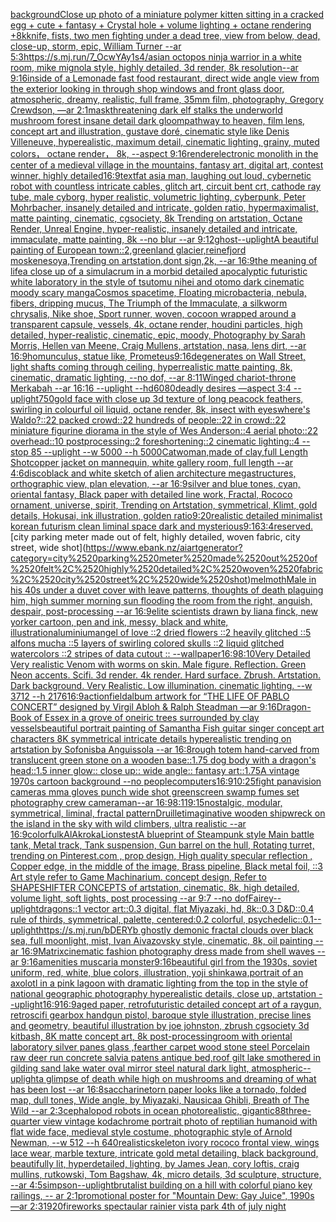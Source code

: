 [background](https://www.ebank.nz/aiartgenerator?category=background)[Close up photo of a miniature polymer kitten sitting in a cracked egg + cute + fantasy + Crystal hole + volume lighting + octane rendering +8k](https://www.ebank.nz/aiartgenerator?category=Close%2520up%2520photo%2520of%2520a%2520miniature%2520polymer%2520kitten%2520sitting%2520in%2520a%2520cracked%2520egg%2520%2B%2520cute%2520%2B%2520fantasy%2520%2B%2520Crystal%2520hole%2520%2B%2520volume%2520lighting%2520%2B%2520octane%2520rendering%2520%2B8k)[knife, fists, two men fighting under a dead tree, view from below, dead, close-up, storm, epic, William Turner --ar 5:3](https://www.ebank.nz/aiartgenerator?category=knife%2C%2520fists%2C%2520two%2520men%2520fighting%2520under%2520a%2520dead%2520tree%2C%2520view%2520from%2520below%2C%2520dead%2C%2520close-up%2C%2520storm%2C%2520epic%2C%2520William%2520Turner%2520--ar%25205%3A3)[<https://s.mj.run/7_OcwYAy1s4>](https://www.ebank.nz/aiartgenerator?category=%3Chttps%3A//s.mj.run/7_OcwYAy1s4%3E)[/asian octopos ninja warrior in a white room,  mike mignola style, highly detailed, 3d render, 8k resolution--ar 9:16](https://www.ebank.nz/aiartgenerator?category=/asian%2520octopos%2520ninja%2520warrior%2520in%2520a%2520white%2520room%2C%2520%2520mike%2520mignola%2520style%2C%2520highly%2520detailed%2C%25203d%2520render%2C%25208k%2520resolution--ar%25209%3A16)[inside of a Lemonade fast food restaurant, direct wide angle view from the exterior looking in through shop windows and front glass door, atmospheric, dreamy, realistic, full frame, 35mm film, photography, Gregory Crewdson, —ar 2:1](https://www.ebank.nz/aiartgenerator?category=inside%2520of%2520a%2520Lemonade%2520fast%2520food%2520restaurant%2C%2520direct%2520wide%2520angle%2520view%2520from%2520the%2520exterior%2520looking%2520in%2520through%2520shop%2520windows%2520and%2520front%2520glass%2520door%2C%2520atmospheric%2C%2520dreamy%2C%2520realistic%2C%2520full%2520frame%2C%252035mm%2520film%2C%2520photography%2C%2520Gregory%2520Crewdson%2C%2520%E2%80%94ar%25202%3A1)[mask](https://www.ebank.nz/aiartgenerator?category=mask)[threatening dark elf stalks the underworld mushroom forest insane detail dark gloom](https://www.ebank.nz/aiartgenerator?category=threatening%2520dark%2520elf%2520stalks%2520the%2520underworld%2520mushroom%2520forest%2520insane%2520detail%2520dark%2520gloom)[pathway to heaven, film lens, concept art and illustration, gustave doré, cinematic style like Denis Villeneuve, hyperealistic, maximum detail, cinematic lighting, grainy, muted colors， octane render， 8k, --aspect 9:16](https://www.ebank.nz/aiartgenerator?category=pathway%2520to%2520heaven%2C%2520film%2520lens%2C%2520concept%2520art%2520and%2520illustration%2C%2520gustave%2520dor%C3%A9%2C%2520cinematic%2520style%2520like%2520Denis%2520Villeneuve%2C%2520hyperealistic%2C%2520maximum%2520detail%2C%2520cinematic%2520lighting%2C%2520grainy%2C%2520muted%2520colors%EF%BC%8C%2520octane%2520render%EF%BC%8C%25208k%2C%2520--aspect%25209%3A16)[render](https://www.ebank.nz/aiartgenerator?category=render)[electronic monolith in the center of a medieval village in the mountains, fantasy art, digital art, contest winner, highly detailed](https://www.ebank.nz/aiartgenerator?category=electronic%2520monolith%2520in%2520the%2520center%2520of%2520a%2520medieval%2520village%2520in%2520the%2520mountains%2C%2520fantasy%2520art%2C%2520digital%2520art%2C%2520contest%2520winner%2C%2520highly%2520detailed)[16:9](https://www.ebank.nz/aiartgenerator?category=16%3A9)[text](https://www.ebank.nz/aiartgenerator?category=text)[fat asia man, laughing out loud, cybernetic robot with countless intricate cables,  glitch art, circuit bent crt, cathode ray tube, male cyborg, hyper realistic, volumetric lighting, cyberpunk, Peter Mohrbacher, insanely detailed and intricate, golden ratio, hypermaximalist, matte painting, cinematic, cgsociety, 8k Trending on artstation, Octane Render, Unreal Engine, hyper-realistic, insanely detailed and intricate, immaculate, matte painting, 8k --no blur --ar 9:12](https://www.ebank.nz/aiartgenerator?category=fat%2520asia%2520man%2C%2520laughing%2520out%2520loud%2C%2520cybernetic%2520robot%2520with%2520countless%2520intricate%2520cables%2C%2520%2520glitch%2520art%2C%2520circuit%2520bent%2520crt%2C%2520cathode%2520ray%2520tube%2C%2520male%2520cyborg%2C%2520hyper%2520realistic%2C%2520volumetric%2520lighting%2C%2520cyberpunk%2C%2520Peter%2520Mohrbacher%2C%2520insanely%2520detailed%2520and%2520intricate%2C%2520golden%2520ratio%2C%2520hypermaximalist%2C%2520matte%2520painting%2C%2520cinematic%2C%2520cgsociety%2C%25208k%2520Trending%2520on%2520artstation%2C%2520Octane%2520Render%2C%2520Unreal%2520Engine%2C%2520hyper-realistic%2C%2520insanely%2520detailed%2520and%2520intricate%2C%2520immaculate%2C%2520matte%2520painting%2C%25208k%2520--no%2520blur%2520--ar%25209%3A12)[ghost](https://www.ebank.nz/aiartgenerator?category=ghost)[--uplight](https://www.ebank.nz/aiartgenerator?category=--uplight)[A beautiful painting of European town::2,greenland glacier,reinefjord moskenesoya,Trending on artstation,dont sign,2k, --ar 16:9](https://www.ebank.nz/aiartgenerator?category=A%2520beautiful%2520painting%2520of%2520European%2520town%3A%3A2%2Cgreenland%2520glacier%2Creinefjord%2520moskenesoya%2CTrending%2520on%2520artstation%2Cdont%2520sign%2C2k%2C%2520--ar%252016%3A9)[the meaning of life](https://www.ebank.nz/aiartgenerator?category=the%2520meaning%2520of%2520life)[a close up of a simulacrum in a morbid detailed apocalyptic futuristic white laboratory in the style of tsutomu nihei and otomo dark cinematic moody scary manga](https://www.ebank.nz/aiartgenerator?category=a%2520close%2520up%2520of%2520a%2520simulacrum%2520in%2520a%2520morbid%2520detailed%2520apocalyptic%2520futuristic%2520white%2520laboratory%2520in%2520the%2520style%2520of%2520tsutomu%2520nihei%2520and%2520otomo%2520dark%2520cinematic%2520moody%2520scary%2520manga)[Cosmos spacetime, Floating microbacteria, nebula, fibers, dripping mucus, The Triumph of the Immaculate, a silkworm chrysalis, Nike shoe, Sport runner, woven, cocoon wrapped around a transparent capsule, vessels, 4k, octane render, houdini particles, high detailed, hyper-realistic, cinematic, epic, moody, Photography by Sarah Morris, Hellen van Meene, Craig Mullens, artstation, nasa, lens dirt, --ar 16:9](https://www.ebank.nz/aiartgenerator?category=Cosmos%2520spacetime%2C%2520Floating%2520microbacteria%2C%2520nebula%2C%2520fibers%2C%2520dripping%2520mucus%2C%2520The%2520Triumph%2520of%2520the%2520Immaculate%2C%2520a%2520silkworm%2520chrysalis%2C%2520Nike%2520shoe%2C%2520Sport%2520runner%2C%2520woven%2C%2520cocoon%2520wrapped%2520around%2520a%2520transparent%2520capsule%2C%2520vessels%2C%25204k%2C%2520octane%2520render%2C%2520houdini%2520particles%2C%2520high%2520detailed%2C%2520hyper-realistic%2C%2520cinematic%2C%2520epic%2C%2520moody%2C%2520Photography%2520by%2520Sarah%2520Morris%2C%2520Hellen%2520van%2520Meene%2C%2520Craig%2520Mullens%2C%2520artstation%2C%2520nasa%2C%2520lens%2520dirt%2C%2520--ar%252016%3A9)[homunculus, statue like, Prometeus](https://www.ebank.nz/aiartgenerator?category=homunculus%2C%2520statue%2520like%2C%2520Prometeus)[9:16](https://www.ebank.nz/aiartgenerator?category=9%3A16)[degenerates on Wall Street, light shafts coming through ceiling, hyperrealistic matte painting, 8k, cinematic, dramatic lighting, --no dof, --ar 8:11](https://www.ebank.nz/aiartgenerator?category=degenerates%2520on%2520Wall%2520Street%2C%2520light%2520shafts%2520coming%2520through%2520ceiling%2C%2520hyperrealistic%2520matte%2520painting%2C%25208k%2C%2520cinematic%2C%2520dramatic%2520lighting%2C%2520--no%2520dof%2C%2520--ar%25208%3A11)[Winged chariot-throne Merkabah --ar 16:16 --uplight --hd](https://www.ebank.nz/aiartgenerator?category=Winged%2520chariot-throne%2520Merkabah%2520--ar%252016%3A16%2520--uplight%2520--hd)[6080](https://www.ebank.nz/aiartgenerator?category=6080)[deadly desires —aspect 3:4 --uplight](https://www.ebank.nz/aiartgenerator?category=deadly%2520desires%2520%E2%80%94aspect%25203%3A4%2520--uplight)[750](https://www.ebank.nz/aiartgenerator?category=750)[gold face with close up 3d texture of long peacock feathers, swirling in colourful oil liquid, octane render, 8k, insect with eyes](https://www.ebank.nz/aiartgenerator?category=gold%2520face%2520with%2520close%2520up%25203d%2520texture%2520of%2520long%2520peacock%2520feathers%2C%2520swirling%2520in%2520colourful%2520oil%2520liquid%2C%2520octane%2520render%2C%25208k%2C%2520insect%2520with%2520eyes)[where's Waldo?::22 packed crowd::22 hundreds of people::22 in crowd::22 miniature figurine diorama in the style of Wes Anderson::4 aerial photo::22 overhead::10 postprocessing::2 foreshortening::2 cinematic lighting::4 --stop 85 --uplight --w 5000 --h 5000](https://www.ebank.nz/aiartgenerator?category=where%27s%2520Waldo%3F%3A%3A22%2520packed%2520crowd%3A%3A22%2520hundreds%2520of%2520people%3A%3A22%2520in%2520crowd%3A%3A22%2520miniature%2520figurine%2520diorama%2520in%2520the%2520style%2520of%2520Wes%2520Anderson%3A%3A4%2520aerial%2520photo%3A%3A22%2520overhead%3A%3A10%2520postprocessing%3A%3A2%2520foreshortening%3A%3A2%2520cinematic%2520lighting%3A%3A4%2520--stop%252085%2520--uplight%2520--w%25205000%2520--h%25205000)[Catwoman,made of clay,full Length Shot](https://www.ebank.nz/aiartgenerator?category=Catwoman%2Cmade%2520of%2520clay%2Cfull%2520Length%2520Shot)[copper jacket on mannequin, white gallery room, full length --ar 4:6](https://www.ebank.nz/aiartgenerator?category=copper%2520jacket%2520on%2520mannequin%2C%2520white%2520gallery%2520room%2C%2520full%2520length%2520--ar%25204%3A6)[disco](https://www.ebank.nz/aiartgenerator?category=disco)[black and white sketch of alien architecture megastructures, orthographic view, plan elevation, --ar 16:9](https://www.ebank.nz/aiartgenerator?category=black%2520and%2520white%2520sketch%2520of%2520alien%2520architecture%2520megastructures%2C%2520orthographic%2520view%2C%2520plan%2520elevation%2C%2520--ar%252016%3A9)[silver and blue tones, cyan, oriental fantasy, Black paper with detailed line work, Fractal, Rococo ornament, universe, spirit, Trending on Artstation, symmetrical, Klimt, gold details, Hokusai, ink illustration, golden ratio](https://www.ebank.nz/aiartgenerator?category=silver%2520and%2520blue%2520tones%2C%2520cyan%2C%2520oriental%2520fantasy%2C%2520Black%2520paper%2520with%2520detailed%2520line%2520work%2C%2520Fractal%2C%2520Rococo%2520ornament%2C%2520universe%2C%2520spirit%2C%2520Trending%2520on%2520Artstation%2C%2520symmetrical%2C%2520Klimt%2C%2520gold%2520details%2C%2520Hokusai%2C%2520ink%2520illustration%2C%2520golden%2520ratio)[9:20](https://www.ebank.nz/aiartgenerator?category=9%3A20)[realistic detailed minimalist korean futurism clean liminal space dark and mysterious](https://www.ebank.nz/aiartgenerator?category=realistic%2520detailed%2520minimalist%2520korean%2520futurism%2520clean%2520liminal%2520space%2520dark%2520and%2520mysterious)[9:16](https://www.ebank.nz/aiartgenerator?category=9%3A16)[3:4](https://www.ebank.nz/aiartgenerator?category=3%3A4)[reserved.](https://www.ebank.nz/aiartgenerator?category=reserved.)[city parking meter made out of felt, highly detailed, woven fabric, city street, wide shot](https://www.ebank.nz/aiartgenerator?category=city%2520parking%2520meter%2520made%2520out%2520of%2520felt%2C%2520highly%2520detailed%2C%2520woven%2520fabric%2C%2520city%2520street%2C%2520wide%2520shot)[melmoth](https://www.ebank.nz/aiartgenerator?category=melmoth)[Male in his 40s under a duvet cover with leave patterns, thoughts of death plaguing him, high summer morning sun flooding the room from the right, anguish, despair, post-processing --ar 16:9](https://www.ebank.nz/aiartgenerator?category=Male%2520in%2520his%252040s%2520under%2520a%2520duvet%2520cover%2520with%2520leave%2520patterns%2C%2520thoughts%2520of%2520death%2520plaguing%2520him%2C%2520high%2520summer%2520morning%2520sun%2520flooding%2520the%2520room%2520from%2520the%2520right%2C%2520anguish%2C%2520despair%2C%2520post-processing%2520--ar%252016%3A9)[elite scientists drawn by liana finck, new yorker cartoon, pen and ink, messy, black and white, illustration](https://www.ebank.nz/aiartgenerator?category=elite%2520scientists%2520drawn%2520by%2520liana%2520finck%2C%2520new%2520yorker%2520cartoon%2C%2520pen%2520and%2520ink%2C%2520messy%2C%2520black%2520and%2520white%2C%2520illustration)[aluminium](https://www.ebank.nz/aiartgenerator?category=aluminium)[angel of love ::2 dried flowers ::2 heavily glitched ::5 alfons mucha ::5 layers of swirling colored skulls ::2 liquid glitched watercolors ::2 stripes of data cutout :: --wallpaper](https://www.ebank.nz/aiartgenerator?category=angel%2520of%2520love%2520%3A%3A2%2520dried%2520flowers%2520%3A%3A2%2520heavily%2520glitched%2520%3A%3A5%2520alfons%2520mucha%2520%3A%3A5%2520layers%2520of%2520swirling%2520colored%2520skulls%2520%3A%3A2%2520liquid%2520glitched%2520watercolors%2520%3A%3A2%2520stripes%2520of%2520data%2520cutout%2520%3A%3A%2520--wallpaper)[16:9](https://www.ebank.nz/aiartgenerator?category=16%3A9)[8:10](https://www.ebank.nz/aiartgenerator?category=8%3A10)[Very Detailed Very realistic Venom with worms on skin. Male figure. Reflection. Green Neon accents. Scifi. 3d render. 4k render. Hard surface. Zbrush. Artstation. Dark background. Very Realistic. Low illumination. cinematic lighting. --w 3712 --h 2176](https://www.ebank.nz/aiartgenerator?category=Very%2520Detailed%2520Very%2520realistic%2520Venom%2520with%2520worms%2520on%2520skin.%2520Male%2520figure.%2520Reflection.%2520Green%2520Neon%2520accents.%2520Scifi.%25203d%2520render.%25204k%2520render.%2520Hard%2520surface.%2520Zbrush.%2520Artstation.%2520Dark%2520background.%2520Very%2520Realistic.%2520Low%2520illumination.%2520cinematic%2520lighting.%2520--w%25203712%2520--h%25202176)[16:9](https://www.ebank.nz/aiartgenerator?category=16%3A9)[action](https://www.ebank.nz/aiartgenerator?category=action)[field](https://www.ebank.nz/aiartgenerator?category=field)[album artwork for “THE LIFE OF PABLO CONCERT” designed by Virgil Abloh & Ralph Steadman —ar 9:16](https://www.ebank.nz/aiartgenerator?category=album%2520artwork%2520for%2520%E2%80%9CTHE%2520LIFE%2520OF%2520PABLO%2520CONCERT%E2%80%9D%2520designed%2520by%2520Virgil%2520Abloh%2520%26%2520Ralph%2520Steadman%2520%E2%80%94ar%25209%3A16)[Dragon-Book of Essex in a grove of oneiric trees surrounded by clay vessels](https://www.ebank.nz/aiartgenerator?category=Dragon-Book%2520of%2520Essex%2520in%2520a%2520grove%2520of%2520oneiric%2520trees%2520surrounded%2520by%2520clay%2520vessels)[beautiful portrait painting of Samantha Fish guitar singer concept art characters 8K symmetrical intricate details hyperealistic trending on artstation by Sofonisba Anguissola --ar 16:8](https://www.ebank.nz/aiartgenerator?category=beautiful%2520portrait%2520painting%2520of%2520Samantha%2520Fish%2520guitar%2520singer%2520concept%2520art%2520characters%25208K%2520symmetrical%2520intricate%2520details%2520hyperealistic%2520trending%2520on%2520artstation%2520by%2520Sofonisba%2520Anguissola%2520--ar%252016%3A8)[rough totem hand-carved from translucent green stone on a wooden base::1.75 dog body with a dragon's head::1.5 inner glow:: close up:: wide angle:: fantasy art::1.75](https://www.ebank.nz/aiartgenerator?category=rough%2520totem%2520hand-carved%2520from%2520translucent%2520green%2520stone%2520on%2520a%2520wooden%2520base%3A%3A1.75%2520dog%2520body%2520with%2520a%2520dragon%27s%2520head%3A%3A1.5%2520inner%2520glow%3A%3A%2520close%2520up%3A%3A%2520wide%2520angle%3A%3A%2520fantasy%2520art%3A%3A1.75)[A vintage 1970s cartoon background --no people](https://www.ebank.nz/aiartgenerator?category=A%2520vintage%25201970s%2520cartoon%2520background%2520--no%2520people)[computers](https://www.ebank.nz/aiartgenerator?category=computers)[16:9](https://www.ebank.nz/aiartgenerator?category=16%3A9)[10:25](https://www.ebank.nz/aiartgenerator?category=10%3A25)[fight panavision cameras mma gloves punch wide shot greenscreen swamp fumes set photography crew cameraman--ar 16:9](https://www.ebank.nz/aiartgenerator?category=fight%2520panavision%2520cameras%2520mma%2520gloves%2520punch%2520wide%2520shot%2520greenscreen%2520swamp%2520fumes%2520set%2520photography%2520crew%2520cameraman--ar%252016%3A9)[8:11](https://www.ebank.nz/aiartgenerator?category=8%3A11)[9:15](https://www.ebank.nz/aiartgenerator?category=9%3A15)[nostalgic, modular, symmetrical, liminal, fractal pattern](https://www.ebank.nz/aiartgenerator?category=nostalgic%2C%2520modular%2C%2520symmetrical%2C%2520liminal%2C%2520fractal%2520pattern)[Druillet](https://www.ebank.nz/aiartgenerator?category=Druillet)[imaginative wooden shipwreck on the island in the sky with wild climbers, ultra realistic --ar 16:9](https://www.ebank.nz/aiartgenerator?category=imaginative%2520wooden%2520shipwreck%2520on%2520the%2520island%2520in%2520the%2520sky%2520with%2520wild%2520climbers%2C%2520ultra%2520realistic%2520--ar%252016%3A9)[colorfulk](https://www.ebank.nz/aiartgenerator?category=colorfulk)[AlAkroka](https://www.ebank.nz/aiartgenerator?category=AlAkroka)[Lions](https://www.ebank.nz/aiartgenerator?category=Lions)[test](https://www.ebank.nz/aiartgenerator?category=test)[A blueprint of Steampunk style Main battle tank,  Metal track,  Tank suspension, Gun barrel on the hull, Rotating turret, trending on Pinterest.com  , prop design, High quality specular reflection , Copper  edge, in the middle of the image, Brass pipeline,  Black metal foil,  ::3  Art style refer to Game Machinarium.  concept design, Refer to SHAPESHIFTER CONCEPTS  of artstation, cinematic,  8k, high detailed,  volume light,  soft lights,  post processing    --ar 9:7   --no dof](https://www.ebank.nz/aiartgenerator?category=A%2520blueprint%2520of%2520Steampunk%2520style%2520Main%2520battle%2520tank%2C%2520%2520Metal%2520track%2C%2520%2520Tank%2520suspension%2C%2520Gun%2520barrel%2520on%2520the%2520hull%2C%2520Rotating%2520turret%2C%2520trending%2520on%2520Pinterest.com%2520%2520%2C%2520prop%2520design%2C%2520High%2520quality%2520specular%2520reflection%2520%2C%2520Copper%2520%2520edge%2C%2520in%2520the%2520middle%2520of%2520the%2520image%2C%2520Brass%2520pipeline%2C%2520%2520Black%2520metal%2520foil%2C%2520%2520%3A%3A3%2520%2520Art%2520style%2520refer%2520to%2520Game%2520Machinarium.%2520%2520concept%2520design%2C%2520Refer%2520to%2520SHAPESHIFTER%2520CONCEPTS%2520%2520of%2520artstation%2C%2520cinematic%2C%2520%25208k%2C%2520high%2520detailed%2C%2520%2520volume%2520light%2C%2520%2520soft%2520lights%2C%2520%2520post%2520processing%2520%2520%2520%2520--ar%25209%3A7%2520%2520%2520--no%2520dof)[Fairey](https://www.ebank.nz/aiartgenerator?category=Fairey)[--uplight](https://www.ebank.nz/aiartgenerator?category=--uplight)[dragons::1 vector art::0.3 digital, flat Miyazaki, hd, 8k::0.3 D&D::0.4 rule of thirds, symmetrical, palette, centered:0.2 colorful, psychedelic::0.1](https://www.ebank.nz/aiartgenerator?category=dragons%3A%3A1%2520vector%2520art%3A%3A0.3%2520digital%2C%2520flat%2520Miyazaki%2C%2520hd%2C%25208k%3A%3A0.3%2520D%26D%3A%3A0.4%2520rule%2520of%2520thirds%2C%2520symmetrical%2C%2520palette%2C%2520centered%3A0.2%2520colorful%2C%2520psychedelic%3A%3A0.1)[--uplight](https://www.ebank.nz/aiartgenerator?category=--uplight)[https://s.mj.run/bDERYb  ghostly demonic fractal clouds over black sea, full moonlight, mist, Ivan Aivazovsky style, cinematic, 8k, oil painting --ar 16:9](https://www.ebank.nz/aiartgenerator?category=https%3A//s.mj.run/bDERYb%2520%2520ghostly%2520demonic%2520fractal%2520clouds%2520over%2520black%2520sea%2C%2520full%2520moonlight%2C%2520mist%2C%2520Ivan%2520Aivazovsky%2520style%2C%2520cinematic%2C%25208k%2C%2520oil%2520painting%2520--ar%252016%3A9)[Matrix](https://www.ebank.nz/aiartgenerator?category=Matrix)[cinematic fashion photography dress made from shell waves --ar 9:16](https://www.ebank.nz/aiartgenerator?category=cinematic%2520fashion%2520photography%2520dress%2520made%2520from%2520shell%2520waves%2520--ar%25209%3A16)[amenities muscaria monster](https://www.ebank.nz/aiartgenerator?category=amenities%2520muscaria%2520monster)[9:16](https://www.ebank.nz/aiartgenerator?category=9%3A16)[beautiful girl from the 1930s, soviet uniform, red, white, blue colors, illustration, yoji shinkawa,](https://www.ebank.nz/aiartgenerator?category=beautiful%2520girl%2520from%2520the%25201930s%2C%2520soviet%2520uniform%2C%2520red%2C%2520white%2C%2520blue%2520colors%2C%2520illustration%2C%2520yoji%2520shinkawa%2C)[portrait of an axolotl in a pink lagoon with dramatic lighting from the top in the style of  national geographic photography hyperealistic details, close up, artstation --uplight](https://www.ebank.nz/aiartgenerator?category=portrait%2520of%2520an%2520axolotl%2520in%2520a%2520pink%2520lagoon%2520with%2520dramatic%2520lighting%2520from%2520the%2520top%2520in%2520the%2520style%2520of%2520%2520national%2520geographic%2520photography%2520hyperealistic%2520details%2C%2520close%2520up%2C%2520artstation%2520--uplight)[16:9](https://www.ebank.nz/aiartgenerator?category=16%3A9)[16:9](https://www.ebank.nz/aiartgenerator?category=16%3A9)[aged paper, retrofuturistic detailed concept art of a raygun, retroscifi gearbox handgun pistol, baroque style illustration, precise lines and geometry, beautiful illustration by joe johnston, zbrush cgsociety 3d kitbash, 8K matte concept art, 8k post-processing](https://www.ebank.nz/aiartgenerator?category=aged%2520paper%2C%2520retrofuturistic%2520detailed%2520concept%2520art%2520of%2520a%2520raygun%2C%2520retroscifi%2520gearbox%2520handgun%2520pistol%2C%2520baroque%2520style%2520illustration%2C%2520precise%2520lines%2520and%2520geometry%2C%2520beautiful%2520illustration%2520by%2520joe%2520johnston%2C%2520zbrush%2520cgsociety%25203d%2520kitbash%2C%25208K%2520matte%2520concept%2520art%2C%25208k%2520post-processing)[room with oriental laboratory silver panes glass ,fearther carpet wood stone steel Porcelain raw deer run concrete salvia patens antique bed,roof gilt lake smothered in gilding sand lake water oval mirror steel natural dark light, atmospheric](https://www.ebank.nz/aiartgenerator?category=room%2520with%2520oriental%2520laboratory%2520silver%2520panes%2520glass%2520%2Cfearther%2520carpet%2520wood%2520stone%2520steel%2520Porcelain%2520raw%2520deer%2520run%2520concrete%2520salvia%2520patens%2520antique%2520bed%2Croof%2520gilt%2520lake%2520smothered%2520in%2520gilding%2520sand%2520lake%2520water%2520oval%2520mirror%2520steel%2520natural%2520dark%2520light%2C%2520atmospheric)[--uplight](https://www.ebank.nz/aiartgenerator?category=--uplight)[a glimpse of death while high on mushrooms and dreaming of what has been lost --ar 16:8](https://www.ebank.nz/aiartgenerator?category=a%2520glimpse%2520of%2520death%2520while%2520high%2520on%2520mushrooms%2520and%2520dreaming%2520of%2520what%2520has%2520been%2520lost%2520--ar%252016%3A8)[saccharine](https://www.ebank.nz/aiartgenerator?category=saccharine)[torn paper looks like a tornado, folded map, dull tones, Wide angle, by Miyazaki, Nausicaa Ghibli, Breath of The Wild --ar 2:3](https://www.ebank.nz/aiartgenerator?category=torn%2520paper%2520looks%2520like%2520a%2520tornado%2C%2520folded%2520map%2C%2520dull%2520tones%2C%2520Wide%2520angle%2C%2520by%2520Miyazaki%2C%2520Nausicaa%2520Ghibli%2C%2520Breath%2520of%2520The%2520Wild%2520--ar%25202%3A3)[cephalopod robots in ocean photorealistic, gigantic](https://www.ebank.nz/aiartgenerator?category=cephalopod%2520robots%2520in%2520ocean%2520photorealistic%2C%2520gigantic)[88](https://www.ebank.nz/aiartgenerator?category=88)[three-quarter view vintage kodachrome portrait photo of reptilian humanoid with flat wide face, medieval style costume, photographic style of Arnold Newman, --w 512 --h 640](https://www.ebank.nz/aiartgenerator?category=three-quarter%2520view%2520vintage%2520kodachrome%2520portrait%2520photo%2520of%2520reptilian%2520humanoid%2520with%2520flat%2520wide%2520face%2C%2520medieval%2520style%2520costume%2C%2520photographic%2520style%2520of%2520Arnold%2520Newman%2C%2520--w%2520512%2520--h%2520640)[realistic](https://www.ebank.nz/aiartgenerator?category=realistic)[skeleton ivory rococo frontal view, wings lace wear, marble texture, intricate gold metal detailing, black background, beautifully lit, hyperdetailed, lighting, by James Jean, cory loftis, craig mullins, rutkowski, Tom Bagshaw, 4k, micro details, 3d sculpture, structure, --ar 4:5](https://www.ebank.nz/aiartgenerator?category=skeleton%2520ivory%2520rococo%2520frontal%2520view%2C%2520wings%2520lace%2520wear%2C%2520marble%2520texture%2C%2520intricate%2520gold%2520metal%2520detailing%2C%2520black%2520background%2C%2520beautifully%2520lit%2C%2520hyperdetailed%2C%2520lighting%2C%2520by%2520James%2520Jean%2C%2520cory%2520loftis%2C%2520craig%2520mullins%2C%2520rutkowski%2C%2520Tom%2520Bagshaw%2C%25204k%2C%2520micro%2520details%2C%25203d%2520sculpture%2C%2520structure%2C%2520--ar%25204%3A5)[simpson](https://www.ebank.nz/aiartgenerator?category=simpson)[--uplight](https://www.ebank.nz/aiartgenerator?category=--uplight)[brutalist building on a hill with colorful piano key railings, -- ar 2:1](https://www.ebank.nz/aiartgenerator?category=brutalist%2520building%2520on%2520a%2520hill%2520with%2520colorful%2520piano%2520key%2520railings%2C%2520--%2520ar%25202%3A1)[promotional poster for "Mountain Dew: Gay Juice", 1990s —ar 2:3](https://www.ebank.nz/aiartgenerator?category=promotional%2520poster%2520for%2520%22Mountain%2520Dew%3A%2520Gay%2520Juice%22%2C%25201990s%2520%E2%80%94ar%25202%3A3)[1920](https://www.ebank.nz/aiartgenerator?category=1920)[fireworks spectaular rainier vista park 4th of july night](https://www.ebank.nz/aiartgenerator?category=fireworks%2520spectaular%2520rainier%2520vista%2520park%25204th%2520of%2520july%2520night)